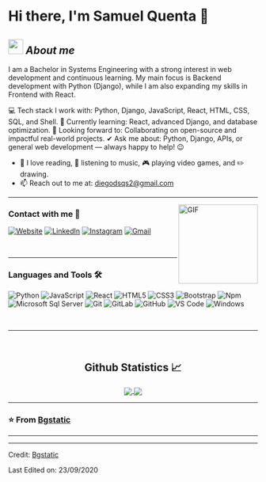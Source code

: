 # Hi there, I'm Samuel Quenta 👋



## <img src="https://media.giphy.com/media/ObNTw8Uzwy6KQ/giphy.gif" width="30px">&nbsp;***About me***

I am a Bachelor in Systems Engineering with a strong interest in web development and continuous learning. My main focus is Backend development with Python (Django), while I am also expanding my skills in Frontend with React.

💻 Tech stack I work with: Python, Django, JavaScript, React, HTML, CSS, SQL, and Shell.
🌱 Currently learning: React, advanced Django, and database optimization.
👯 Looking forward to: Collaborating on open-source and impactful real-world projects.
✔ Ask me about: Python, Django, APIs, or general web development — always happy to help! 😉<br>
- 📖 I love reading, 🎵 listening to music, 🎮 playing video games, and ✏️ drawing.
- 📫 Reach out to me at: <a href="diegodsqs2@gmail.com">diegodsqs2@gmail.com</a>

---


<img align="right" alt="GIF" height="160px" src="https://media.giphy.com/media/du3J3cXyzhj75IOgvA/giphy.gif" />



### Contact with me 📝


[![Website](https://img.shields.io/badge/Website-Visit-000000?style=flat&logo=Google-chrome&logoColor=white)](https://tu-sitio.com)
[![LinkedIn](https://img.shields.io/badge/LinkedIn-Connect-0A66C2?style=flat&logo=linkedin&logoColor=white)](https://www.linkedin.com/in/tuusuario)
[![Instagram](https://img.shields.io/badge/Instagram-Follow-E4405F?style=flat&logo=instagram&logoColor=white)](https://www.instagram.com/tuusuario)
[![Gmail](https://img.shields.io/badge/Email-Contact-D14836?style=flat&logo=gmail&logoColor=white)](mailto:tuemail@gmail.com)



<br />

---

### Languages and Tools 🛠 


![Python](http://img.shields.io/badge/-Python-3776AB?style=flat-square&logo=python&logoColor=ffffff)
![JavaScript](https://img.shields.io/badge/-JavaScript-%23F7DF1C?style=flat-square&logo=javascript&logoColor=000000&labelColor=%23F7DF1C&color=%23FFCE5A)
![React](https://img.shields.io/badge/-React-61DAFB?style=flat-square&logo=react&logoColor=ffffff)
![HTML5](https://img.shields.io/badge/-HTML5-%23E44D27?style=flat-square&logo=html5&logoColor=ffffff)
![CSS3](https://img.shields.io/badge/-CSS3-%231572B6?style=flat-square&logo=css3)
![Bootstrap](https://img.shields.io/badge/-Bootstrap-563D7C?style=flat-square&logo=Bootstrap)
![Npm](https://img.shields.io/badge/-npm-CB3837?style=flat-square&logo=npm)
![Microsoft Sql Server](https://img.shields.io/badge/-Sql%20Server-CC2927?style=flat-square&logo=microsoft-sql-server&logoColor=ffffff)
![Git](https://img.shields.io/badge/-Git-%23F05032?style=flat-square&logo=git&logoColor=%23ffffff)
![GitLab](https://img.shields.io/badge/-GitLab-FCA121?style=flat-square&logo=gitlab)
![GitHub](https://img.shields.io/badge/-GitHub-181717?style=flat-square&logo=github)
![VS Code](http://img.shields.io/badge/-VS%20Code-007ACC?style=flat-square&logo=visual-studio-code&logoColor=ffffff)
![Windows](http://img.shields.io/badge/-Windows-0078D6?style=flat-square&logo=windows&logoColor=ffffff)

<br/>

---

<br/>

  <h2 align="center"> Github Statistics 📈 </h2>
  
  <div align="center"> 
     <a href="">
      <img align="center" src="https://github-readme-stats-sigma-five.vercel.app/api?username=Bgstatic&show_icons=true&include_all_commits=true&count_private=true&theme=react&line_height=40" />
    </a>
    <a href="">
      <img align="center" src="https://github-readme-stats.vercel.app/api/top-langs/?username=Bgstatic&theme=react&line_height=40&hide=css"/>
    </a>
</div

<br/>

---

### ⭐️ From [Bgstatic](https://github.com/Bgstatic) ### 

---

[website]: http://bilgehangecici.site/
[instagram]: https://www.instagram.com/bilgehangecici
[linkedin]: https://www.linkedin.com/in/bilgehan-geçici-8b368614a/
[Spotify]: https://open.spotify.com/user/11153360645


----
Credit: [Bgstatic](https://github.com/Bgstatic)

Last Edited on: 23/09/2020
